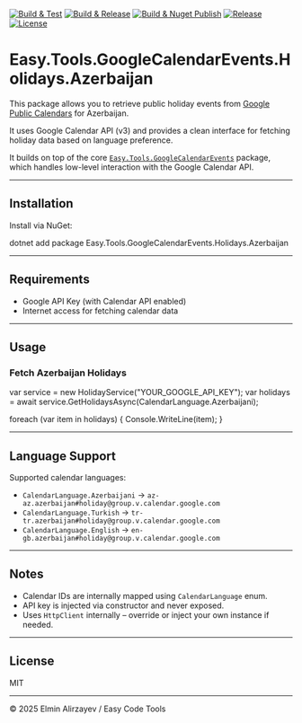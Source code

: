 ﻿[![Build & Test](https://github.com/elminalirzayev/Easy.Tools.GoogleCalendarEvents.Holidays.Azerbaijan/actions/workflows/build.yml/badge.svg)](https://github.com/elminalirzayev/Easy.Tools.GoogleCalendarEvents.Holidays.Azerbaijan/actions/workflows/build.yml)
[![Build & Release](https://github.com/elminalirzayev/Easy.Tools.GoogleCalendarEvents.Holidays.Azerbaijan/actions/workflows/release.yml/badge.svg)](https://github.com/elminalirzayev/Easy.Tools.GoogleCalendarEvents.Holidays.Azerbaijan/actions/workflows/release.yml)
[![Build & Nuget Publish](https://github.com/elminalirzayev/Easy.Tools.GoogleCalendarEvents.Holidays.Azerbaijan/actions/workflows/nuget.yml/badge.svg)](https://github.com/elminalirzayev/Easy.Tools.GoogleCalendarEvents.Holidays.Azerbaijan/actions/workflows/nuget.yml)
[![Release](https://img.shields.io/github/v/release/elminalirzayev/Easy.Tools.GoogleCalendarEvents.Holidays.Azerbaijan)](https://github.com/elminalirzayev/Easy.Tools.GoogleCalendarEvents.Holidays.Azerbaijan/releases)
[![License](https://img.shields.io/github/license/elminalirzayev/Easy.Tools.GoogleCalendarEvents.Holidays.Azerbaijan)](https://github.com/elminalirzayev/Easy.Tools.GoogleCalendarEvents.Holidays.Azerbaijan/blob/master/LICENSE.txt)


# Easy.Tools.GoogleCalendarEvents.Holidays.Azerbaijan

This package allows you to retrieve public holiday events from [Google Public Calendars](https://developers.google.com/calendar) for Azerbaijan.

It uses Google Calendar API (v3) and provides a clean interface for fetching holiday data based on language preference.

It builds on top of the core [`Easy.Tools.GoogleCalendarEvents`](https://www.nuget.org/packages/Easy.Tools.GoogleCalendarEvents) package, which handles low-level interaction with the Google Calendar API.


---

## Installation

Install via NuGet:

dotnet add package Easy.Tools.GoogleCalendarEvents.Holidays.Azerbaijan


---

## Requirements

* Google API Key (with Calendar API enabled)
* Internet access for fetching calendar data

---

## Usage

### Fetch Azerbaijan Holidays


var service = new HolidayService("YOUR_GOOGLE_API_KEY");
var holidays = await service.GetHolidaysAsync(CalendarLanguage.Azerbaijani);

foreach (var item in holidays)
{
    Console.WriteLine(item);
}


---

## Language Support

Supported calendar languages:

* `CalendarLanguage.Azerbaijani` → `az-az.azerbaijan#holiday@group.v.calendar.google.com`
* `CalendarLanguage.Turkish` → `tr-tr.azerbaijan#holiday@group.v.calendar.google.com`
* `CalendarLanguage.English` → `en-gb.azerbaijan#holiday@group.v.calendar.google.com`

---

## Notes

* Calendar IDs are internally mapped using `CalendarLanguage` enum.
* API key is injected via constructor and never exposed.
* Uses `HttpClient` internally – override or inject your own instance if needed.

---

## License

MIT

---

© 2025 Elmin Alirzayev / Easy Code Tools
